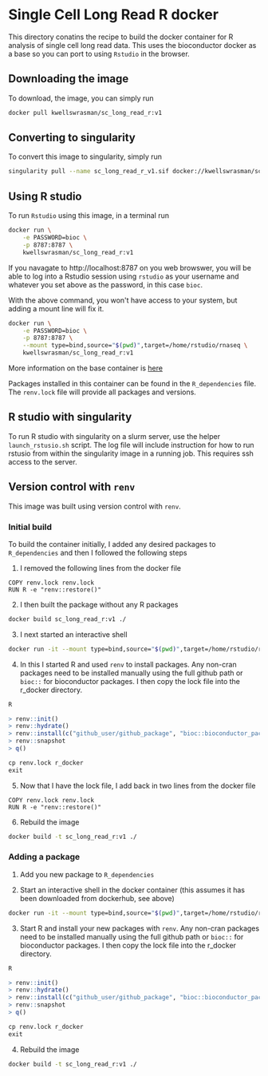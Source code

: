 # Single Cell Long Read R docker

This directory conatins the recipe to build the docker container for R analysis of single cell long read data. This uses the bioconductor docker as a base so you can port to using `Rstudio` in the browser.

## Downloading the image
To download, the image, you can simply run

```bash
docker pull kwellswrasman/sc_long_read_r:v1
```

## Converting to singularity

To convert this image to singularity, simply run
```bash
singularity pull --name sc_long_read_r_v1.sif docker://kwellswrasman/sc_long_read_r:v1
```

## Using R studio

To run `Rstudio` using this image, in a terminal run

```bash
docker run \
	-e PASSWORD=bioc \
	-p 8787:8787 \
	kwellswrasman/sc_long_read_r:v1
```

If you navagate to http://localhost:8787 on you web browswer, you will be able to log into a Rstudio session using `rstudio` as your username and whatever you set above as the password, in this case `bioc`.

With the above command, you won't have access to your system, but adding a mount line will fix it.

```bash
docker run \
	-e PASSWORD=bioc \
	-p 8787:8787 \
	--mount type=bind,source="$(pwd)",target=/home/rstudio/rnaseq \
	kwellswrasman/sc_long_read_r:v1
```

More information on the base container is [here](https://bioconductor.org/help/docker/)

Packages installed in this container can be found in the `R_dependencies` file. The `renv.lock` file will provide all packages and versions.

## R studio with singularity
To run R studio with singularity on a slurm server, use the helper `launch_rstusio.sh` script. The log file will include instruction for how to run rstusio from within the singularity image in a running job. This requires ssh access to the server.

## Version control with `renv`
This image was built using version control with `renv`. 

### Initial build
To build the container initially, I added any desired packages to `R_dependencies` and then I followed the following steps

1. I removed the following lines from the docker file

```
COPY renv.lock renv.lock
RUN R -e "renv::restore()"
```

2. I then built the package without any R packages
```bash
docker build sc_long_read_r:v1 ./
```

3. I next started an interactive shell

```bash
docker run -it --mount type=bind,source="$(pwd)",target=/home/rstudio/r_docker sc_long_read_r:v1 sh
```

4. In this I started R and used `renv` to install packages. Any non-cran packages need to be installed manually using the full github path or `bioc::` for bioconductor packages. I then copy the lock file into the r_docker directory.

```R
R

> renv::init()
> renv::hydrate()
> renv::install(c("github_user/github_package", "bioc::bioconductor_package"))
> renv::snapshot
> q()

cp renv.lock r_docker
exit
```

5. Now that I have the lock file, I add back in two lines from the docker file
```
COPY renv.lock renv.lock
RUN R -e "renv::restore()"
```

6. Rebuild the image
```bash
docker build -t sc_long_read_r:v1 ./
```

### Adding a package

1. Add you new package to `R_dependencies`

2. Start an interactive shell in the docker container (this assumes it has been downloaded from dockerhub, see above)

```bash
docker run -it --mount type=bind,source="$(pwd)",target=/home/rstudio/r_docker sc_long_read_r:v1 sh
```

3. Start R and install your new packages with `renv`. Any non-cran packages need to be installed manually using the full github path or `bioc::` for bioconductor packages. I then copy the lock file into the r_docker directory.

```R
R

> renv::init()
> renv::hydrate()
> renv::install(c("github_user/github_package", "bioc::bioconductor_package"))
> renv::snapshot
> q()

cp renv.lock r_docker
exit
```

4. Rebuild the image
```bash
docker build -t sc_long_read_r:v1 ./
```